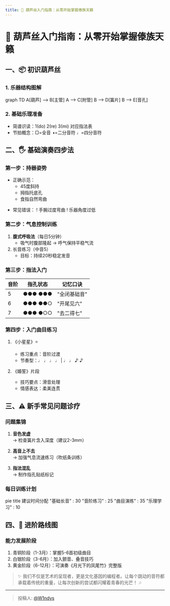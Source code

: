 ```yaml
---
title: 🎵 葫芦丝入门指南：从零开始掌握傣族天籁
---
```


# 🎵 葫芦丝入门指南：从零开始掌握傣族天籁

## 一、📦 初识葫芦丝
### 1. 乐器结构图解

graph TD
    A[葫芦] --> B[主管]
    A --> C[附管]
    B --> D[簧片]
    B --> E[音孔]


### 2. 基础乐理准备
- 简谱识读：1(do) 2(re) 3(mi) 对应指法表
- 节拍概念：▢=全音 ◑=二分音符 ♩=四分音符

## 二、🖐️ 基础演奏四步法

### 第一步：持器姿势

+ 正确示范：
  - 45度斜持
  - 拇指托底孔
  - 食指自然弯曲
- 常见错误：
  ! 手腕过度弯曲
  ! 乐器角度过低


### 第二步：气息控制训练
1. **腹式呼吸法**（每日5分钟）
   - 吸气时腹部隆起 → 呼气保持平稳气流
2. 长音练习（中音5）
   - 目标：持续20秒稳定发音

### 第三步：指法入门
| 音阶 | 指孔状态 | 记忆口诀 |
|------|----------|----------|
| 5    | ●●● ●●● | "全闭基础音" |
| 6    | ●●● ●●○ | "开尾见六" |
| 7    | ●●● ●○○ | "去二得七" |

### 第四步：入门曲目练习

1. 《小星星》⭐
   - 练习重点：音阶过渡
   - 节奏型：♩ ♩ ♩ ♩ | ♩ ♩ ♪ ♪

2. 《婚誓》片段
   - 技巧要点：滑音处理
   - 情感表达：柔美连贯


## 三、⚠️ 新手常见问题诊疗

### 问题集锦
1. **音色发虚**  
   → 检查簧片含入深度（建议2-3mm）

2. **高音上不去**  
   → 加强气息流速练习（吹纸条训练）

3. **指法混乱**  
   → 制作指孔贴纸标记

### 每日训练计划

pie
    title 建议时间分配
    "基础长音" : 30
    "音阶练习" : 25
    "曲目演练" : 35
    "乐理学习" : 10


## 四、🌟 进阶路线图

### 能力发展阶段
1. 青铜阶段（1-3月）：掌握5-6首初级曲目
2. 白银阶段（3-6月）：加入颤音、叠音技巧
3. 黄金阶段（6-12月）：可演奏《月光下的凤尾竹》完整版

> ✨ 我们不仅是艺术的呈现者，更是文化基因的编程者。让每个跳动的音符都承载着传统的重量，让每次创新的尝试都闪耀着青春的光芒！ 🎶

---

> 投稿人: [@W1ndys](https://github.com/W1ndys)
